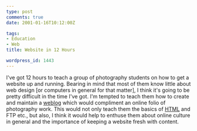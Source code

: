 ```yaml
---
type: post
comments: true
date: 2001-01-16T10:12:00Z

tags:
- Education
- Web
title: Website in 12 Hours

wordpress_id: 1443
---
```


I've got 12 hours to teach a group of photography students on how to get a website up and running. Bearing in mind that most of them know little about web design [or computers in general for that matter], I think it's going to be pretty difficult in the time I've got. I'm tempted to teach them how to create and maintain a [weblog](http://www.blogger.com) which would compliment an online folio of photography work. This would not only teach them the basics of [HTML](http://www.w3.org/MarkUp/) and FTP etc., but also, I think it would help to enthuse them about online culture in general and the importance of keeping a website fresh with content.  
